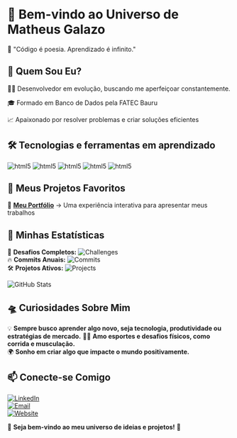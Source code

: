 # 🌌 Bem-vindo ao Universo de Matheus Galazo

 🚀 "Código é poesia. Aprendizado é infinito."

## 🧩 Quem Sou Eu?

👨‍💻 Desenvolvedor em evolução, buscando me aperfeiçoar constantemente.

🎓 Formado em Banco de Dados pela FATEC Bauru

📈 Apaixonado por resolver problemas e criar soluções eficientes


## 🛠️ Tecnologias e ferramentas em aprendizado
<div style= "display: inline_block">
  <img aling="center" alt="html5" src="https://img.shields.io/badge/HTML5-E34F26?style=for-the-badge&logo=html5&logoColor=white"/>
  <img aling="center" alt="html5" src="https://img.shields.io/badge/CSS3-1572B6?style=for-the-badge&logo=css3&logoColor=white"/>
  <img aling="center" alt="html5" src="https://img.shields.io/badge/JavaScript-F7DF1E?style=for-the-badge&logo=javascript&logoColor=black"/>
  <img aling="center" alt="html5" src="https://img.shields.io/badge/Tailwind_CSS-38B2AC?style=for-the-badge&logo=tailwind-css&logoColor=white"/>
  <img aling="center" alt="html5" src="https://img.shields.io/badge/React-20232A?style=for-the-badge&logo=react&logoColor=61DAFB"/>
</div>

## 🌟 Meus Projetos Favoritos


🚀 **[Meu Portfólio](https://www.matheusgalazo.com.br/)** → Uma experiência interativa para apresentar meus trabalhos  



## 📡 Minhas Estatísticas

🎯 **Desafios Completos:** ![Challenges](https://img.shields.io/badge/Desafios-5-green?style=for-the-badge)  
🔥 **Commits Anuais:** ![Commits](https://img.shields.io/badge/Commits-50-blue?style=for-the-badge)  
🛠️ **Projetos Ativos:** ![Projects](https://img.shields.io/badge/Projetos-4-purple?style=for-the-badge)  

![GitHub Stats](https://github-readme-stats.vercel.app/api?username=devgalazo&show_icons=true&theme=tokyonight)  



## 🛸 Curiosidades Sobre Mim

💡 **Sempre busco aprender algo novo, seja tecnologia, produtividade ou estratégias de mercado.**
🚴‍♂️ **Amo esportes e desafios físicos, como corrida e musculação.**  
🌍 **Sonho em criar algo que impacte o mundo positivamente.**  



## 📫 Conecte-se Comigo

[![LinkedIn](https://img.shields.io/badge/-LinkedIn-0077B5?logo=linkedin&logoColor=white&style=for-the-badge)](https://www.linkedin.com/in/matheus-galazo-75311323a/)  
[![Email](https://img.shields.io/badge/Microsoft_Outlook-0078D4?style=for-the-badge&logo=microsoft-outlook&logoColor=white)](mailto:contato@matheusgalazo.com.br)  
[![Website](https://img.shields.io/badge/-Website-000000?logo=google-chrome&logoColor=white&style=for-the-badge)](https://www.matheusgalazo.com.br/)  

🔭 **Seja bem-vindo ao meu universo de ideias e projetos!** 🌌

  
